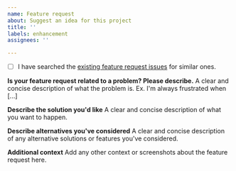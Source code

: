 ```yaml
---
name: Feature request
about: Suggest an idea for this project
title: ''
labels: enhancement
assignees: ''

---
```


- [ ] I have searched the [existing feature request issues](https://github.com/robo9k/rust-magic/labels/enhancement) for similar ones.

**Is your feature request related to a problem? Please describe.**
A clear and concise description of what the problem is. Ex. I'm always frustrated when [...]

**Describe the solution you'd like**
A clear and concise description of what you want to happen.

**Describe alternatives you've considered**
A clear and concise description of any alternative solutions or features you've considered.

**Additional context**
Add any other context or screenshots about the feature request here.
